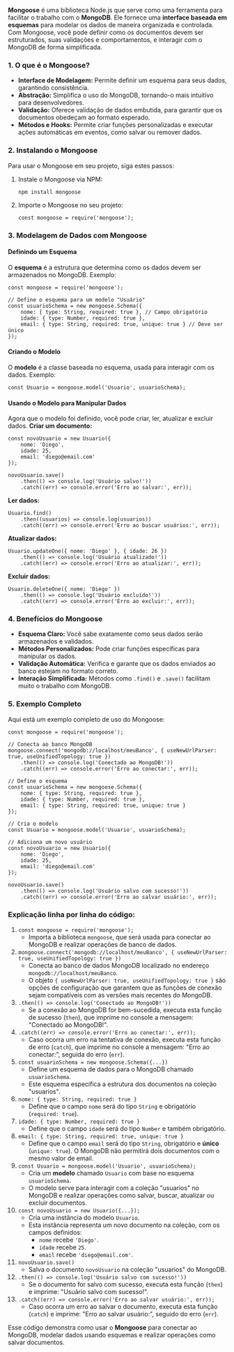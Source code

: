 **Mongoose** é uma biblioteca Node.js que serve como uma ferramenta para facilitar o trabalho com o **MongoDB**. Ele fornece uma **interface baseada em esquemas** para modelar os dados de maneira organizada e controlada. Com Mongoose, você pode definir como os documentos devem ser estruturados, suas validações e comportamentos, e interagir com o MongoDB de forma simplificada.
### **1. O que é o Mongoose?**

- **Interface de Modelagem:** Permite definir um esquema para seus dados, garantindo consistência.
- **Abstração:** Simplifica o uso do MongoDB, tornando-o mais intuitivo para desenvolvedores.
- **Validação:** Oferece validação de dados embutida, para garantir que os documentos obedeçam ao formato esperado.
- **Métodos e Hooks:** Permite criar funções personalizadas e executar ações automáticas em eventos, como salvar ou remover dados.
### **2. Instalando o Mongoose**
Para usar o Mongoose em seu projeto, siga estes passos:

1. Instale o Mongoose via NPM:

    ```
    npm install mongoose
    ```

2. Importe o Mongoose no seu projeto:

    ```
    const mongoose = require('mongoose');
    ```

### **3. Modelagem de Dados com Mongoose**

#### **Definindo um Esquema**
O **esquema** é a estrutura que determina como os dados devem ser armazenados no MongoDB.
Exemplo:

```
const mongoose = require('mongoose');

// Define o esquema para um modelo "Usuário"
const usuarioSchema = new mongoose.Schema({
    nome: { type: String, required: true }, // Campo obrigatório
    idade: { type: Number, required: true },
    email: { type: String, required: true, unique: true } // Deve ser único
});
```

#### **Criando o Modelo**
O **modelo** é a classe baseada no esquema, usada para interagir com os dados.
Exemplo:

```
const Usuario = mongoose.model('Usuario', usuarioSchema);
```

#### **Usando o Modelo para Manipular Dados**
Agora que o modelo foi definido, você pode criar, ler, atualizar e excluir dados.
**Criar um documento:**

```
const novoUsuario = new Usuario({
    nome: 'Diego',
    idade: 25,
    email: 'diego@email.com'
});

novoUsuario.save()
    .then(() => console.log('Usuário salvo!'))
    .catch((err) => console.error('Erro ao salvar:', err));
```

**Ler dados:**

```
Usuario.find()
    .then((usuarios) => console.log(usuarios))
    .catch((err) => console.error('Erro ao buscar usuários:', err));
```

**Atualizar dados:**

```
Usuario.updateOne({ nome: 'Diego' }, { idade: 26 })
    .then(() => console.log('Usuário atualizado!'))
    .catch((err) => console.error('Erro ao atualizar:', err));
```

**Excluir dados:**

```
Usuario.deleteOne({ nome: 'Diego' })
    .then(() => console.log('Usuário excluído!'))
    .catch((err) => console.error('Erro ao excluir:', err));
```

### **4. Benefícios do Mongoose**

- **Esquema Claro:** Você sabe exatamente como seus dados serão armazenados e validados.
- **Métodos Personalizados:** Pode criar funções específicas para manipular os dados.
- **Validação Automática:** Verifica e garante que os dados enviados ao banco estejam no formato correto.
- **Interação Simplificada:** Métodos como `.find()` e `.save()` facilitam muito o trabalho com MongoDB.
### **5. Exemplo Completo**

Aqui está um exemplo completo de uso do Mongoose:

```
const mongoose = require('mongoose');

// Conecta ao banco MongoDB
mongoose.connect('mongodb://localhost/meuBanco', { useNewUrlParser: true, useUnifiedTopology: true })
    .then(() => console.log('Conectado ao MongoDB!'))
    .catch((err) => console.error('Erro ao conectar:', err));

// Define o esquema
const usuarioSchema = new mongoose.Schema({
    nome: { type: String, required: true },
    idade: { type: Number, required: true },
    email: { type: String, required: true, unique: true }
});

// Cria o modelo
const Usuario = mongoose.model('Usuario', usuarioSchema);

// Adiciona um novo usuário
const novoUsuario = new Usuario({
    nome: 'Diego',
    idade: 25,
    email: 'diego@email.com'
});

novoUsuario.save()
    .then(() => console.log('Usuário salvo com sucesso!'))
    .catch((err) => console.error('Erro ao salvar usuário:', err));
```

### **Explicação linha por linha do código:**

1. `const mongoose = require('mongoose');`
    - Importa a biblioteca `mongoose`, que será usada para conectar ao MongoDB e realizar operações de banco de dados.
2. `mongoose.connect('mongodb://localhost/meuBanco', { useNewUrlParser: true, useUnifiedTopology: true })`
    - Conecta ao banco de dados MongoDB localizado no endereço `mongodb://localhost/meuBanco`.
    - O objeto `{ useNewUrlParser: true, useUnifiedTopology: true }` são opções de configuração que garantem que as funções de conexão sejam compatíveis com as versões mais recentes do MongoDB.
3. `.then(() => console.log('Conectado ao MongoDB!'))`
    - Se a conexão ao MongoDB for bem-sucedida, executa esta função de sucesso (`then`), que imprime no console a mensagem: "Conectado ao MongoDB!".
4. `.catch((err) => console.error('Erro ao conectar:', err));`
    - Caso ocorra um erro na tentativa de conexão, executa esta função de erro (`catch`), que imprime no console a mensagem: "Erro ao conectar:", seguida do erro (`err`).
5. `const usuarioSchema = new mongoose.Schema({...})`
    - Define um esquema de dados para o MongoDB chamado `usuarioSchema`.
    - Este esquema especifica a estrutura dos documentos na coleção "usuarios".
6. `nome: { type: String, required: true }`
    - Define que o campo `nome` será do tipo `String` e obrigatório (`required: true`).
7. `idade: { type: Number, required: true }`
    - Define que o campo `idade` será do tipo `Number` e também obrigatório.
8. `email: { type: String, required: true, unique: true }`
    - Define que o campo `email` será do tipo `String`, obrigatório e **único** (`unique: true`). O MongoDB não permitirá dois documentos com o mesmo valor de email.
9. `const Usuario = mongoose.model('Usuario', usuarioSchema);`
    - Cria um **modelo** chamado `Usuario` com base no esquema `usuarioSchema`.
    - O modelo serve para interagir com a coleção "usuarios" no MongoDB e realizar operações como salvar, buscar, atualizar ou excluir documentos.
10. `const novoUsuario = new Usuario({...});`
    - Cria uma instância do modelo `Usuario`.
    - Esta instância representa um novo documento na coleção, com os campos definidos:
        - `nome` recebe `'Diego'`.
        - `idade` recebe `25`.
        - `email` recebe `'diego@email.com'`.
11. `novoUsuario.save()`
    - Salva o documento `novoUsuario` na coleção "usuarios" do MongoDB.
12. `.then(() => console.log('Usuário salvo com sucesso!'))`
    - Se o documento for salvo com sucesso, executa esta função (`then`) e imprime: "Usuário salvo com sucesso!".
13. `.catch((err) => console.error('Erro ao salvar usuário:', err));`
    - Caso ocorra um erro ao salvar o documento, executa esta função (`catch`) e imprime: "Erro ao salvar usuário:", seguido do erro (`err`).

Esse código demonstra como usar o **Mongoose** para conectar ao MongoDB, modelar dados usando esquemas e realizar operações como salvar documentos.
